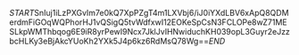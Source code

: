 $START$SnIuj1iLzPXGvIm7e0kQ7XpPZgT4m1LXVbj6/iJ0iYXdLBV6xApQ8QDMerdmFiGOqWQPhorHJ1vQSigQ5tvWdfxwI12EOKeSpCsN3FCLOPe8wZ71MESLkpWMThbqog6E9iR8yrPewI9Ncx7JklJvIHNwiduchKH039opL3Guyr2eJzzbcHLKy3eBjAkcYUoKh2YXk5J4p6kz6RdMsQ78Wg==$END$